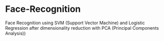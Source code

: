 # Face-Recognition
Face Recognition using SVM (Support Vector Machine) and Logistic Regression after dimensionality reduction with PCA (Principal Components Analysis))
